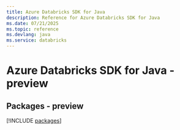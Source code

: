 ```yaml
---
title: Azure Databricks SDK for Java
description: Reference for Azure Databricks SDK for Java
ms.date: 07/21/2025
ms.topic: reference
ms.devlang: java
ms.service: databricks
---
```

# Azure Databricks SDK for Java - preview
## Packages - preview
[!INCLUDE [packages](databricks-index.md)]